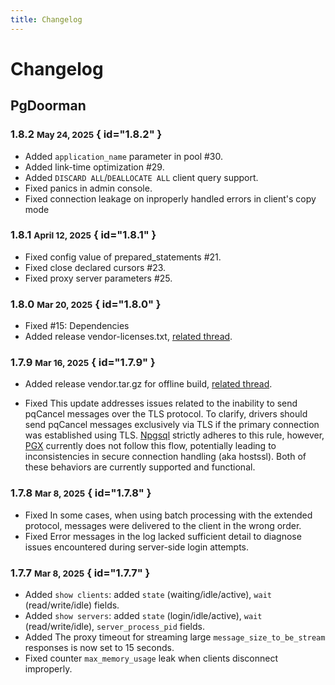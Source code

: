 ```yaml
---
title: Changelog
---
```


# Changelog

## PgDoorman

### 1.8.2 <small>May 24, 2025</small> { id="1.8.2" }

- Added `application_name` parameter in pool #30.
- Added link-time optimization #29.
- Added `DISCARD ALL`/`DEALLOCATE ALL` client query support.
- Fixed panics in admin console.
- Fixed connection leakage on inproperly handled errors in client's copy mode

### 1.8.1 <small>April 12, 2025</small> { id="1.8.1" }

- Fixed config value of prepared_statements #21.
- Fixed close declared cursors #23.
- Fixed proxy server parameters #25.

### 1.8.0 <small>Mar 20, 2025</small> { id="1.8.0" }

- Fixed #15: Dependencies
- Added release vendor-licenses.txt, [related thread](https://www.postgresql.org/message-id/flat/CAMp%2BueYqZNwA5SnZV3-iPOyrmQwnwabyMNMOsu-Rq0sLAa2b0g%40mail.gmail.com).

### 1.7.9 <small>Mar 16, 2025</small> { id="1.7.9" }

- Added release vendor.tar.gz for offline build, [related thread](https://www.postgresql.org/message-id/flat/CAMp%2BueYqZNwA5SnZV3-iPOyrmQwnwabyMNMOsu-Rq0sLAa2b0g%40mail.gmail.com).

- Fixed This update addresses issues related to the inability to send pqCancel messages over the TLS protocol. 
To clarify, drivers should send pqCancel messages exclusively via TLS if the primary connection was established using TLS.
[Npgsql](https://github.com/npgsql/npgsql) strictly adheres to this rule, however, [PGX](https://github.com/jackc/pgx) currently does not follow this flow, potentially leading to inconsistencies in secure connection handling (aka hostssl).
Both of these behaviors are currently supported and functional.

### 1.7.8 <small>Mar 8, 2025</small> { id="1.7.8" }

- Fixed In some cases, when using batch processing with the extended protocol, messages were delivered to the client in the wrong order.
- Fixed Error messages in the log lacked sufficient detail to diagnose issues encountered during server-side login attempts.

### 1.7.7 <small>Mar 8, 2025</small> { id="1.7.7" }

- Added `show clients`: added `state` (waiting/idle/active), `wait` (read/write/idle) fields.
- Added `show servers`: added `state` (login/idle/active), `wait` (read/write/idle), `server_process_pid` fields.
- Added The proxy timeout for streaming large `message_size_to_be_stream` responses is now set to 15 seconds.
- Fixed counter `max_memory_usage` leak when clients disconnect improperly.
